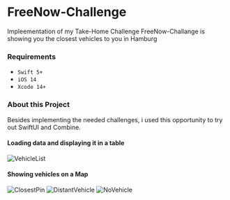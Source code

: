 # FreeNow-Challenge

Impleementation of my Take-Home Challenge
FreeNow-Challange is showing you the closest vehicles to you in Hamburg

### Requirements
- `Swift 5+`
- `iOS 14`
- `Xcode 14+`

### About this Project
Besides implementing the needed challenges, i used this opportunity to try out SwiftUI and Combine.

#### Loading data and displaying it in a table
![VehicleList](https://github.com/katharinavujinovic/FreeNow-Challenge/blob/update_readme/FreeNowChallenge/FreeNowChallenge/Preview%20Content/Preview%20Assets.xcassets/Vehicle_List.imageset/Simulator%20Screen%20Shot%20-%20iPhone%2014%20-%202022-12-12%20at%2007.30.39.png)

#### Showing vehicles on a Map
![ClosestPin](https://github.com/katharinavujinovic/FreeNow-Challenge/blob/update_readme/FreeNowChallenge/FreeNowChallenge/Preview%20Content/Preview%20Assets.xcassets/Main_Screen.imageset/Simulator%20Screen%20Shot%20-%20iPhone%2014%20-%202022-12-12%20at%2007.30.26.png)
![DistantVehicle](https://github.com/katharinavujinovic/FreeNow-Challenge/blob/update_readme/FreeNowChallenge/FreeNowChallenge/Preview%20Content/Preview%20Assets.xcassets/Distant_Vehicle.imageset/Simulator%20Screen%20Shot%20-%20iPhone%2014%20-%202022-12-12%20at%2007.30.33.png)
![NoVehicle](https://github.com/katharinavujinovic/FreeNow-Challenge/blob/update_readme/FreeNowChallenge/FreeNowChallenge/Preview%20Content/Preview%20Assets.xcassets/No_Vehicles.imageset/Simulator%20Screen%20Shot%20-%20iPhone%2014%20-%202022-12-12%20at%2007.31.02.png)



